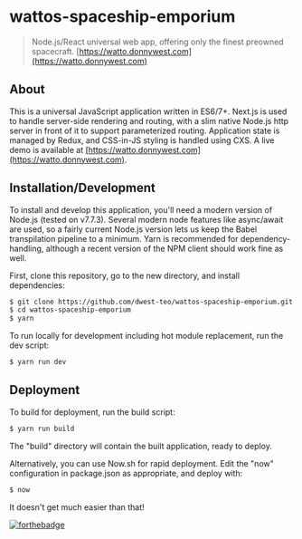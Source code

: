 # wattos-spaceship-emporium
> Node.js/React universal web app, offering only the finest preowned spacecraft.  [https://watto.donnywest.com](https://watto.donnywest.com)

## About

This is a universal JavaScript application written in ES6/7+.  Next.js is used to handle server-side rendering and routing, with a slim native Node.js http server in front of it to support parameterized routing.  Application state is managed by Redux, and CSS-in-JS styling is handled using CXS.  A live demo is available at [https://watto.donnywest.com](https://watto.donnywest.com).

## Installation/Development

To install and develop this application, you'll need a modern version of Node.js (tested on v7.7.3).  Several modern node features like async/await are used, so a fairly current Node.js version lets us keep the Babel transpilation pipeline to a minimum.  Yarn is recommended for dependency-handling, although a recent version of the NPM client should work fine as well.

First, clone this repository, go to the new directory, and install dependencies:
```bash
$ git clone https://github.com/dwest-teo/wattos-spaceship-emporium.git
$ cd wattos-spaceship-emporium
$ yarn
```

To run locally for development including hot module replacement, run the dev script:
```bash
$ yarn run dev
```

## Deployment
To build for deployment, run the build script:
```bash
$ yarn run build
```

The "build" directory will contain the built application, ready to deploy.

Alternatively, you can use Now.sh for rapid deployment.  Edit the "now" configuration in package.json as appropriate, and deploy with:
```bash
$ now
```

It doesn't get much easier than that!


[![forthebadge](http://forthebadge.com/images/badges/fo-real.svg)](http://forthebadge.com)
